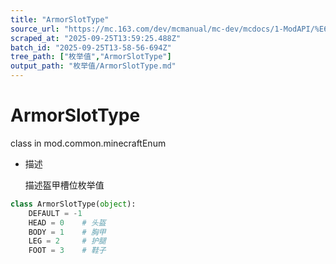 ```yaml
---
title: "ArmorSlotType"
source_url: "https://mc.163.com/dev/mcmanual/mc-dev/mcdocs/1-ModAPI/%E6%9E%9A%E4%B8%BE%E5%80%BC/ArmorSlotType.html"
scraped_at: "2025-09-25T13:59:25.488Z"
batch_id: "2025-09-25T13-58-56-694Z"
tree_path: ["枚举值","ArmorSlotType"]
output_path: "枚举值/ArmorSlotType.md"
---
```


#  ArmorSlotType

class in mod.common.minecraftEnum

*   描述
    
    描述盔甲槽位枚举值
    

```python
class ArmorSlotType(object):
	DEFAULT = -1
	HEAD = 0    # 头盔
	BODY = 1    # 胸甲
	LEG = 2     # 护腿
	FOOT = 3    # 鞋子


```